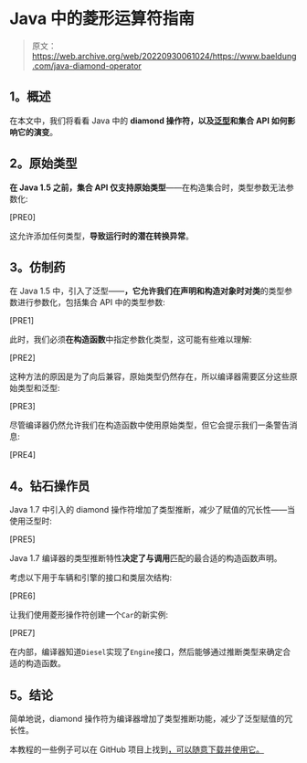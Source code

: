 # Java 中的菱形运算符指南

> 原文：<https://web.archive.org/web/20220930061024/https://www.baeldung.com/java-diamond-operator>

## **1。概述**

在本文中，我们将看看 Java 中的 **diamond 操作符，以及[泛型](/web/20221208143839/https://www.baeldung.com/java-generics)和集合 API 如何影响它的演变**。

## **2。原始类型**

**在 Java 1.5 之前，集合 API 仅支持原始类型**——在构造集合时，类型参数无法参数化:

[PRE0]

这允许添加任何类型，**导致运行时的潜在转换异常**。

## **3。仿制药**

在 Java 1.5 中，引入了泛型——**，它允许我们在声明和构造对象时对类**的类型参数进行参数化，包括集合 API 中的类型参数:

[PRE1]

此时，我们必须**在构造函数**中指定参数化类型，这可能有些难以理解:

[PRE2]

这种方法的原因是为了向后兼容，原始类型仍然存在，所以编译器需要区分这些原始类型和泛型:

[PRE3]

尽管编译器仍然允许我们在构造函数中使用原始类型，但它会提示我们一条警告消息:

[PRE4]

## **4。钻石操作员**

Java 1.7 中引入的 diamond 操作符增加了类型推断，减少了赋值的冗长性——当使用泛型时:

[PRE5]

Java 1.7 编译器的类型推断特性**决定了与调用**匹配的最合适的构造函数声明。

考虑以下用于车辆和引擎的接口和类层次结构:

[PRE6]

让我们使用菱形操作符创建一个`Car`的新实例:

[PRE7]

在内部，编译器知道`Diesel`实现了`Engine`接口，然后能够通过推断类型来确定合适的构造函数。

## **5。结论**

简单地说，diamond 操作符为编译器增加了类型推断功能，减少了泛型赋值的冗长性。

本教程的一些例子可以在 GitHub 项目上找到[，可以随意下载并使用它。](https://web.archive.org/web/20221208143839/https://github.com/eugenp/tutorials/tree/master/core-java-modules/core-java-lang-operators)